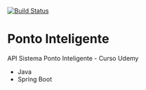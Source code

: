 [![Build Status](https://travis-ci.org/brunosilvaJava/ponto-inteligente-api.svg?branch=master)](https://travis-ci.org/brunosilvaJava/ponto-inteligente-api)

# Ponto Inteligente
API Sistema Ponto Inteligente - Curso Udemy

* Java 
* Spring Boot
